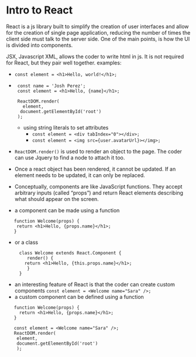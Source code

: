 # Intro to React

React is a js library built to simplify the creation of user interfaces and allow for the creation of single page application, reducing the number of times the client side must talk to the server side. One of the main points, is how the UI is divided into components.

JSX, Javascript XML, allows the coder to write html in js. It is not required for React, but they pair well together.
examples:
- `const element = <h1>Hello, world!</h1>;`
- ```
   const name = 'Josh Perez';
   const element = <h1>Hello, {name}</h1>;

   ReactDOM.render(
     element,
    document.getElementById('root')
   );
  ```

  - using string literals to set attributes
    - `const element = <div tabIndex="0"></div>;`
    - `const element = <img src={user.avatarUrl}></img>;`

- `ReactDOM.render()` is used to render an object to the page. The coder can use Jquery to find a node to attach it too.

- Once a react object has been rendered, it cannot be updated. If an element needs to be updated, it can only be replaced.
- Conceptually, components are like JavaScript functions. They accept arbitrary inputs (called “props”) and return React elements describing what should appear on the screen.
- a component can be made using a function 
```
   function Welcome(props) {
    return <h1>Hello, {props.name}</h1>;
   }
```
- or a class
```
     class Welcome extends React.Component {
        render() {
       return <h1>Hello, {this.props.name}</h1>;
        }
     }
```

- an interesting feature of React is that the coder can create custom components `const element = <Welcome name="Sara" />;`
- a custom component can be defined using a function
```
   function Welcome(props) {
     return <h1>Hello, {props.name}</h1>;
   }

   const element = <Welcome name="Sara" />;
   ReactDOM.render(
    element,
    document.getElementById('root')
    );
```

